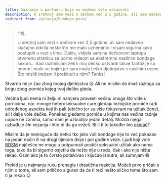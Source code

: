 ```yaml
---
title: Saznanje o partneru koje ne možemo više odsaznati
description: U sretnoj sam vezi s dečkom već 2,5 godine, ali sam nedavno slučajno otkrila nešto što me malo uznemirilo i nisam sigurna kako postupiti u vezi s time.
redirect_from: /pitanja/bondage-porn/
---
```


> Hej,
>
> U sretnoj sam vezi s dečkom već 2,5 godine, ali sam nedavno slučajno otkrila nešto što me malo uznemirilo i nisam sigurna kako postupiti u vezi s time. Dakle, vidjela sam na dečkovom laptopu otvorenu stranicu sa porno videom sa ekstremno nasilnim bondage sexom... Sad razmišljam želi li moj dečko ostvariti takve fantazije sa mnom i malo se bojim jer sam imala teško djetinjstvo s nasilnim ocem. Što misliš trebam li prekinuti s njim? Tenks!

Stvarno mi je žao zbog tvojeg djetinjstva :cry: Ali ne mislim da imaš razloga za brigu zbog pornića kojeg tvoj dečko gleda.

Većina ljudi nema ni želju ni namjeru provesti većinu onoga što vide u pornićima, npr. mnoge heteroseksualne cure gledaju lezbijske porniće radi određenog aspekta koji ih pali (obično jer su više fokusirani na užitak žene), ali i dalje vole dečke. Ponekad gledamo porniće u kojima nas većina radnje uopće ne zanima, samo nam je uzbudljiv jedan detalj. Možda njega uzbuđuje čin vezanja i htio bi da ga vežeš. Bi li ti to također bio [okidač][0]?

Mislim da je nemoguće da netko tko jako voli bondage nije to već pokazao na jedan način ili na drugi tijekom dvije i pol godine veze. Ljudi koji vole [BDSM][1] najčešće ne mogu u potpunosti postići seksualni užitak ako nema toga, tako da bi sigurno osjetila da nešto nije u redu, čak i ako nije ništa rekao. Osim ako je to čvrsto potiskivao i ključao iznutra, ali sumnjam :sweat_smile:

Prekid je u najmanju ruku prenagla i drastična reakcija. Možeš prvo pričati s njim o tome, ali sam prilično siguran da će ti reći nešto slično tome što sam ti ja rekao :wink:

[0]: https://en.wikipedia.org/wiki/Trauma_trigger
[1]: https://en.wikipedia.org/wiki/BDSM
